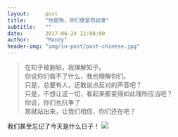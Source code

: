 ```yaml
---
layout:     post
title:      "他是狗，你们便是苟奴隶"
subtitle:   ""
date:       2017-06-24 12:00:00
author:     "Mandy"
header-img: "img/in-post/post-chinese.jpg"
---
```


> 在知乎被删帖，我理解知乎。  
> 你说你们做不了什么，我也理解你们。  
> 只是，总要有人，还敢说点反对的声音吧？    
> 只是，不想让这一切，看起来都变得如此理所应当吧？  
> 你说，你们也抗争了  
> 那就站出来，让我们相信，你们还在吧？


我们甚至忘记了今天是什么日子！
![](http://old.cicphoto.com/newcicsite/syxy/tj/201408/W020140827418493810536.jpg)